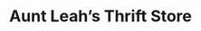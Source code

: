 ---
title: "Aunt Leah’s Thrift Store"
url: /vancouver/aunt-leahs-thrift-store/
shop: Gebrauchtwaren
---